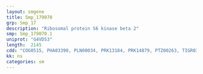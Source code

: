 ```yaml
---
layout: smgene
title: Smp_179070
grp: Smp_17
description: "Ribosomal protein S6 kinase beta 2"
smp: Smp_179070.1
uniprot: "G4VDS3"
length:  2145
cdd: "COG0515, PHA03390, PLN00034, PRK13184, PRK14879, PTZ00263, TIGR03903, cd05584, cl11395, cl21453, pfam00069, pfam00433, smart00133, smart00220"
kk: ns
categories: sm
---
```

